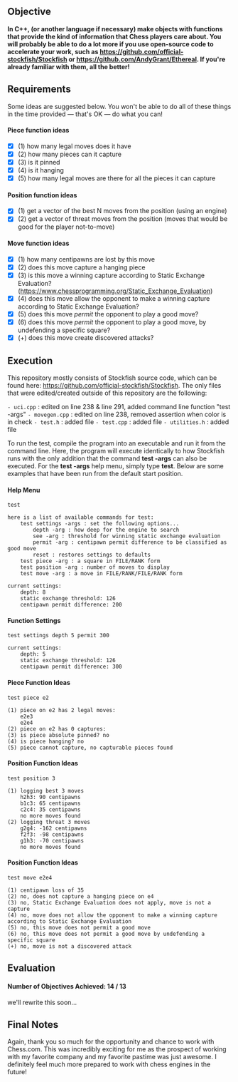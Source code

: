## Objective

<strong>In C++, (or another language if necessary) make objects with functions that provide the kind of information that Chess players care about. You will probably be able to do a lot more if you use open-source code to accelerate your work, such as  https://github.com/official-stockfish/Stockfish or https://github.com/AndyGrant/Ethereal.  If you're already familiar with them, all the better!</strong>

## Requirements

Some ideas are suggested below. You won't be able to do all of these things in the time provided — that's OK — do what you can! 

#### Piece function ideas
- [x] (1) how many legal moves does it have
- [x] (2) how many pieces can it capture
- [x] (3) is it pinned
- [x] (4) is it hanging
- [x] (5) how many legal moves are there for all the pieces it can capture

#### Position function ideas
- [x] (1) get a vector of the best N moves from the position (using an engine)
- [x] (2) get a vector of threat moves from the position (moves that would be good for the player not-to-move)

#### Move function ideas
- [x] (1) how many centipawns are lost by this move
- [x] (2) does this move capture a hanging piece
- [x] (3) is this move a winning capture according to Static Exchange Evaluation? (https://www.chessprogramming.org/Static_Exchange_Evaluation)
- [x] (4) does this move allow the opponent to make a winning capture according to Static Exchange Evaluation?
- [x] (5) does this move *permit* the opponent to play a good move?
- [x] (6) does this move *permit* the opponent to play a good move, by undefending a specific square?
- [x] (+) does this move create discovered attacks?

## Execution

This repository mostly consists of Stockfish source code, which can be found here: https://github.com/official-stockfish/Stockfish. The only files that were edited/created outside of this repository are the following:

```- uci.cpp``` : edited on line 238 & line 291, added command line function "test -args"
```- movegen.cpp```	: edited on line 238, removed assertion when color is in check
```- test.h``` : added file
```- test.cpp``` : added file
```- utilities.h```	: added file
	
To run the test, compile the program into an executable and run it from the command line. Here, the program will execute identically to how Stockfish runs with the only addition that the command <strong>test -args</strong> can also be executed. For the <strong>test -args</strong> help menu, simply type <strong>test</strong>. Below are some examples that have been run from the default start position.

#### Help Menu
```test```
```
here is a list of available commands for test:
	test settings -args : set the following options...
		depth -arg : how deep for the engine to search
		see -arg : threshold for winning static exchange evaluation
		permit -arg : centipawn permit difference to be classified as good move
		reset : restores settings to defaults
	test piece -arg : a square in FILE/RANK form
	test position -arg : number of moves to display
	test move -arg : a move in FILE/RANK/FILE/RANK form

current settings:
	depth: 8
	static exchange threshold: 126
	centipawn permit difference: 200
```
#### Function Settings
```test settings depth 5 permit 300```
```
current settings:
	depth: 5
	static exchange threshold: 126
	centipawn permit difference: 300
```
#### Piece Function Ideas 
```test piece e2```
```
(1) piece on e2 has 2 legal moves:
	e2e3
	e2e4
(2) piece on e2 has 0 captures:
(3) is piece absolute pinned? no
(4) is piece hanging? no
(5) piece cannot capture, no capturable pieces found
```
#### Position Function Ideas 
```test position 3```
```
(1) logging best 3 moves
	h2h3: 90 centipawns
	b1c3: 65 centipawns
	c2c4: 35 centipawns
	no more moves found
(2) logging threat 3 moves
	g2g4: -162 centipawns
	f2f3: -98 centipawns
	g1h3: -70 centipawns
	no more moves found
```
#### Position Function Ideas 
```test move e2e4```
```
(1) centipawn loss of 35
(2) no, does not capture a hanging piece on e4
(3) no, Static Exchange Evaluation does not apply, move is not a capture
(4) no, move does not allow the opponent to make a winning capture according to Static Exchange Evaluation
(5) no, this move does not permit a good move
(6) no, this move does not permit a good move by undefending a specific square
(+) no, move is not a discovered attack
```
## Evaluation

#### Number of Objectives Achieved: 14 / 13

we'll rewrite this soon...

## Final Notes

Again, thank you so much for the opportunity and chance to work with Chess.com. This was incredibly exciting for me as the prospect of working with my favorite company and my favorite pastime was just awesome. I definitely feel much more prepared to work with chess engines in the future!